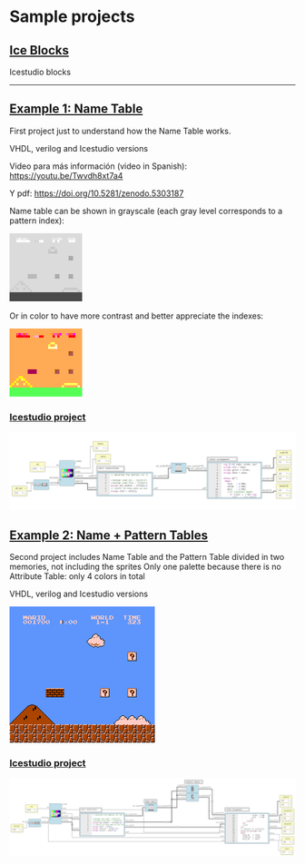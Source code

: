 # Sample projects

## [Ice Blocks](ice_blocks)
 
Icestudio blocks

---

## [Example 1: Name Table](p1_ntable/smario)

First project just to understand how the Name Table works.

VHDL, verilog and Icestudio versions
 
Video para más información (video in Spanish): https://youtu.be/Twvdh8xt7a4

Y pdf: https://doi.org/10.5281/zenodo.5303187 

Name table can be shown in grayscale (each gray level corresponds to a pattern index):

![Tabla nombres mario](p1_ntable/smario_tablanombres_traspas_invertido_x4.png)

Or in color to have more contrast and better appreciate the indexes:

![Tabla nombres mario](p1_ntable/smario_tablanombres_traspas_rgb222_x4.png)

### [Icestudio project](p1_nable/smario/icestudio)

![Icestudio Name Table](p1_ntable/icestudio_nametable.png)

## [Example 2: Name + Pattern Tables](p2_np_tables/smario)

Second project includes Name Table and the Pattern Table divided in two memories, not including the sprites
Only one palette because there is no Attribute Table: only 4 colors in total

VHDL, verilog and Icestudio versions

![Tabla nombres+patrones mario](p2_np_tables/smario_traspas2_bg_paletamarron.png)

### [Icestudio project](p2_np_tables/smario/icestudio)

![Icestudio Name + Pattern Tables](p2_np_tables/icestudio_2_np_tables.png)